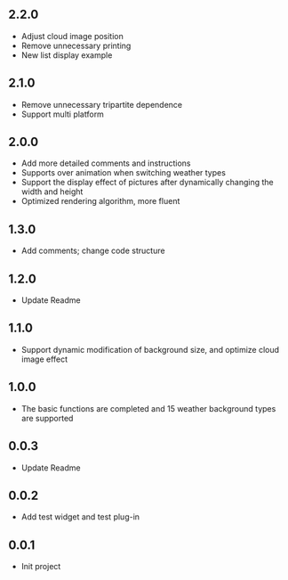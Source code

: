 ## 2.2.0

- Adjust cloud image position
- Remove unnecessary printing
- New list display example

## 2.1.0

- Remove unnecessary tripartite dependence
- Support multi platform

## 2.0.0

- Add more detailed comments and instructions
- Supports over animation when switching weather types
- Support the display effect of pictures after dynamically changing the width and height
- Optimized rendering algorithm, more fluent

## 1.3.0

- Add comments; change code structure

## 1.2.0

- Update Readme

## 1.1.0

- Support dynamic modification of background size, and optimize cloud image effect

## 1.0.0

- The basic functions are completed and 15 weather background types are supported

## 0.0.3

- Update Readme

## 0.0.2

- Add test widget and test plug-in

## 0.0.1

* Init project


